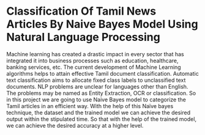 # Classification Of Tamil News Articles By Naive Bayes Model Using Natural Language Processing

Machine learning has created a drastic impact in every sector that has integrated it into business processes such as education, healthcare, banking services, etc. The current development of Machine Learning algorithms helps to attain effective Tamil document classification. Automatic text classification aims to allocate fixed class labels to unclassified text documents. NLP problems are unclear for languages other than English. The problems may be named as Entity Extraction, OCR or classification. So in this project we are going to use Naive Bayes model to categorize the Tamil articles in an efficient way. With the help of this Naïve bayes technique, the dataset and the trained model we can achieve the desired output within the stipulated time. So that with the help of the trained model, we can achieve the desired accuracy at a higher level.
